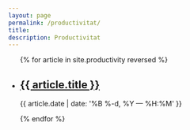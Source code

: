 ```yaml
---
layout: page
permalink: /productivitat/
title: 
description: Productivitat
---
```


<ul class="post-list">
{% for article in site.productivity reversed %}
    <li>
        <h2><a class="poem-title" href="{{ article.url | prepend: site.baseurl }}">{{ article.title }}</a></h2>
        <p class="post-meta">{{ article.date | date: '%B %-d, %Y — %H:%M' }}</p>
      </li>
{% endfor %}
</ul>
